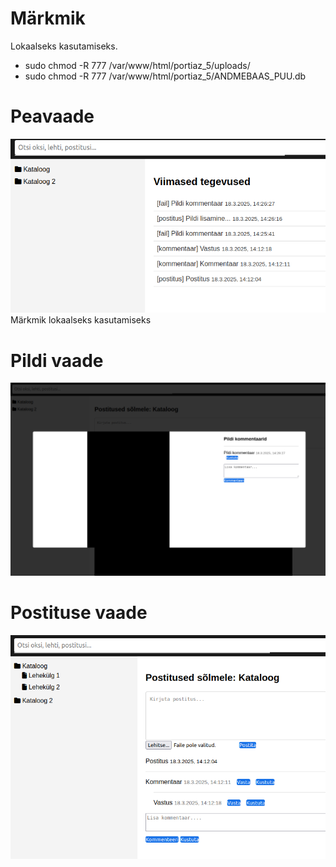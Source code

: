 # Märkmik 
Lokaalseks kasutamiseks.
* sudo chmod -R 777 /var/www/html/portiaz_5/uploads/
* sudo chmod -R 777 /var/www/html/portiaz_5/ANDMEBAAS_PUU.db

# Peavaade
![Kirjeldus](ajaloo_vaade.png)
Märkmik lokaalseks kasutamiseks
# Pildi vaade
![Kirjeldus](pildivaade.png)
# Postituse vaade 
![Kirjeldus](postituse_vaade.png)
